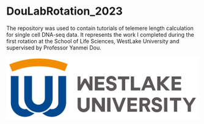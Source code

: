 # DouLabRotation_2023
The repository was used to contain tutorials of telemere length calculation for single cell DNA-seq data. It represents the work I completed during the first rotation at the School of Life Sciences, WestLake University and supervised by Professor Yanmei Dou.

![westlake university](./img/log_eng.png)
